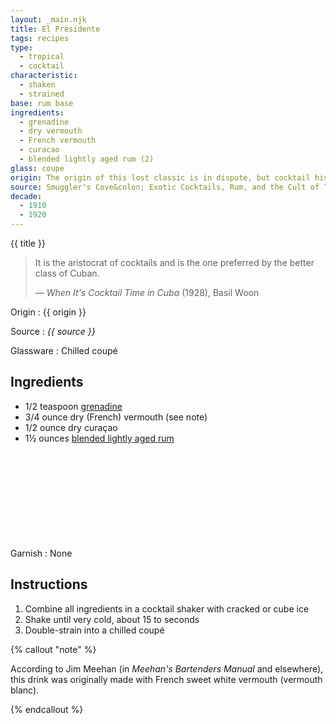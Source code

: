 ```yaml
---
layout: _main.njk
title: El Presidente
tags: recipes
type:
  - tropical
  - cocktail
characteristic:
  - shaken
  - strained
base: rum base
ingredients:
  - grenadine
  - dry vermouth
  - French vermouth
  - curacao
  - blended lightly aged rum (2)
glass: coupe
origin: The origin of this lost classic is in dispute, but cocktail historian David Wondrich believes it was invented by Eddie Woelke, an American bartender at Havana's Jockey Club. According to Wondrich, Woelke named the drink to honor President Gerardo Machado (Cuban president from 1925 to 1933). A competing theory says the drink honors Machado's predecessor, Mario García Menocal (president from 1913 to 1921) and places the date of its invention as early as 1915.
source: Smuggler's Cove&colon; Exotic Cocktails, Rum, and the Cult of Tiki
decade:
  - 1910
  - 1920
---
```

<!-- markdownlint-disable MD025 -->
{{ title }}
<!-- markdownlint-disable MD025 -->

> It is the aristocrat of cocktails and is the one preferred by the better class of Cuban.
>
> — <cite>When It's Cocktail Time in Cuba</cite> (1928), Basil Woon

Origin
  : {{ origin }}

Source
  : <cite>{{ source }}</cite>

Glassware
  : Chilled coupé

## Ingredients

* 1/2 teaspoon [grenadine](/mixes/grenadine)
* 3/4 ounce dry (French) vermouth (see note)
* 1/2 ounce dry curaçao
* 1&frac12; ounces [blended lightly aged rum](/rums/04-rum-blended-lightly-aged/)<icon-l space="1em" class="bigger" label="(2)"><span class="with-icon"><svg class="icon"><use href="/assets/images/icons/circle-2.svg#circle-2"></use></svg></span></icon-l>

Garnish
  : None

## Instructions

1. Combine all ingredients in a cocktail shaker with cracked or cube ice
2. Shake until very cold, about 15 to seconds
3. Double-strain into a chilled coupé

<!-- markdownlint-disable MD012 -->
{% callout "note" %}

  According to Jim Meehan (in <cite>Meehan's Bartenders Manual</cite> and elsewhere), this drink was originally made with French sweet white vermouth (vermouth blanc).

{% endcallout %}
